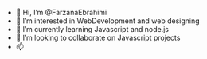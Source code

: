 - 👋 Hi, I’m @FarzanaEbrahimi
- 👀 I’m interested in WebDevelopment and web designing
- 🌱 I’m currently learning Javascript and node.js
- 💞️ I’m looking to collaborate on Javascript projects
- 📫 

<!---
FarzanaEbrahimi/FarzanaEbrahimi is a ✨ special ✨ repository because its `README.md` (this file) appears on your GitHub profile.
You can click the Preview link to take a look at your changes.
--->
